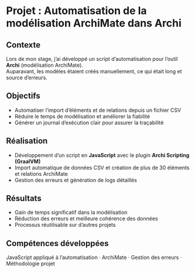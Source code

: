 # Projet : Automatisation de la modélisation ArchiMate dans Archi

## Contexte
Lors de mon stage, j’ai développé un script d’automatisation pour l’outil **Archi** (modélisation ArchiMate).  
Auparavant, les modèles étaient créés manuellement, ce qui était long et source d’erreurs.

## Objectifs
- Automatiser l’import d’éléments et de relations depuis un fichier CSV  
- Réduire le temps de modélisation et améliorer la fiabilité  
- Générer un journal d’exécution clair pour assurer la traçabilité  

## Réalisation
- Développement d’un script en **JavaScript** avec le plugin **Archi Scripting (GraalVM)**  
- Import automatique de données CSV et création de plus de 30 éléments et relations ArchiMate  
- Gestion des erreurs et génération de logs détaillés  

## Résultats
- Gain de temps significatif dans la modélisation  
- Réduction des erreurs et meilleure cohérence des données  
- Processus réutilisable sur d’autres projets  

## Compétences développées
JavaScript appliqué à l’automatisation · ArchiMate · Gestion des erreurs · Méthodologie projet
